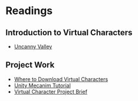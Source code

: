# Readings

## Introduction to Virtual Characters

- [Uncanny Valley](./Readings/Uncanny_Valley.md)

## Project Work

- [Where to Download Virtual Characters](./Readings/Where_to_Download_Virtual_Characters.md)
- [Unity Mecanim Tutorial](./Readings/Unity_Mecanim_Tutorial.md)
- [Virtual Character Project Brief](./Readings/Virtual_Character_Project_Brief.md)